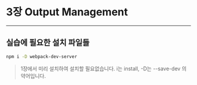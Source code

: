 # 3장 Output Management

----------

## 실습에 필요한 설치 파일들

```bash
npm i -D webpack-dev-server
```

> 1장에서 미리 설치하여 설치할 필요없습니다.
> i는 install, -D는 --save-dev 의 약어입니다.